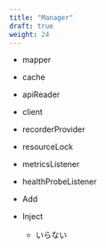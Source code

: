 ```yaml
---
title: "Manager"
draft: true
weight: 24
---
```


* mapper
* cache
* apiReader
* client
* recorderProvider
* resourceLock
* metricsListener
* healthProbeListener

* Add
* Inject
  * いらない
